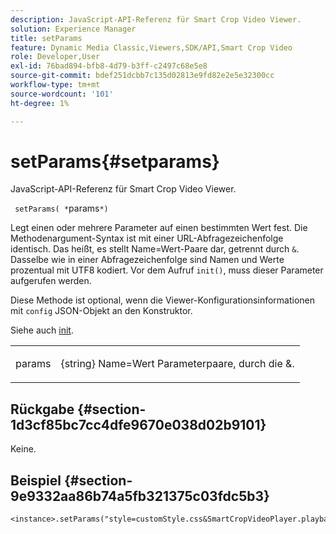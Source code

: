 ```yaml
---
description: JavaScript-API-Referenz für Smart Crop Video Viewer.
solution: Experience Manager
title: setParams
feature: Dynamic Media Classic,Viewers,SDK/API,Smart Crop Video
role: Developer,User
exl-id: 76bad894-bfb8-4d79-b3ff-c2497c68e5e8
source-git-commit: bdef251dcbb7c135d02813e9fd82e2e5e32300cc
workflow-type: tm+mt
source-wordcount: '101'
ht-degree: 1%

---
```


# setParams{#setparams}

JavaScript-API-Referenz für Smart Crop Video Viewer.

` setParams( *`params`*)`

Legt einen oder mehrere Parameter auf einen bestimmten Wert fest. Die Methodenargument-Syntax ist mit einer URL-Abfragezeichenfolge identisch. Das heißt, es stellt Name=Wert-Paare dar, getrennt durch `&`. Dasselbe wie in einer Abfragezeichenfolge sind Namen und Werte prozentual mit UTF8 kodiert. Vor dem Aufruf `init()`, muss dieser Parameter aufgerufen werden.

Diese Methode ist optional, wenn die Viewer-Konfigurationsinformationen mit `config` JSON-Objekt an den Konstruktor.

Siehe auch [init](../../../c-html5-aem-asset-viewers/c-html5-aem-smartcropvideo/c-html5-aem-smartcropvideo-viewer-javascriptapiref/r-html5-aem-smartcropvideo-viewer-javascriptapiref-init.md#reference-3b570ba8b35045d6b30fb178c21a66c6).

<table id="table_896DFF34A68A403DB93A6D597461A573"> 
 <tbody> 
  <tr> 
   <td colname="col1"> <p> <span class="codeph"> <span class="varname"> params</span> </span> </p> </td> 
   <td colname="col2"> <p> <span class="codeph"> {string}</span> Name=Wert Parameterpaare, durch die <span class="codeph"> &amp;</span>. </p> </td> 
  </tr> 
 </tbody> 
</table>

## Rückgabe {#section-1d3cf85bc7cc4dfe9670e038d02b9101}

Keine.

## Beispiel {#section-9e9332aa86b74a5fb321375c03fdc5b3}

```
<instance>.setParams("style=customStyle.css&SmartCropVideoPlayer.playback=progressive")
```
